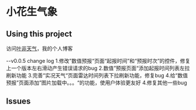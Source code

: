 小花生气象
=====================


## Using this project

访问[叶非天气](http://www.52yefei.com)，我的个人博客

--v0.0.5 change log
1.修改”数值预报“页面“起报时间”和“预报时次”的控件，修复上一个版本左右滑动产生错误请求的bug
2.数值”预报页面“添加起报时间列表左拉刷新功能
3.完善“实况天气“页面雷达时间列表下拉刷新功能，修复bug
4.给“数值预报”页面添加”图片加载中。。。“的功能，使用户体验更友好
4.修复其他一些bug
## Issues
